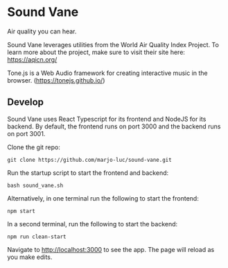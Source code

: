 # Sound Vane

Air quality you can hear.

Sound Vane leverages utilities from the World Air Quality Index Project. To learn more about the project, make sure to visit their site here: https://aqicn.org/

Tone.js is a Web Audio framework for creating interactive music in the browser. (https://tonejs.github.io/)

## Develop

Sound Vane uses React Typescript for its frontend and NodeJS for its backend. By default, the frontend runs on port 3000 and the backend runs on port 3001.


Clone the git repo:

`git clone https://github.com/marjo-luc/sound-vane.git`

Run the startup script to start the frontend and backend:

`bash sound_vane.sh`


Alternatively, in one terminal run the following to start the frontend:

`npm start`


In a second terminal, run the following to start the backend:

`npm run clean-start`


Navigate to [http://localhost:3000](http://localhost:3000) to see the app. The page will reload as you make edits.
